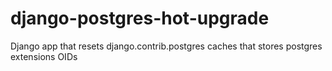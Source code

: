 # django-postgres-hot-upgrade
Django app that resets django.contrib.postgres caches that stores postgres extensions OIDs
